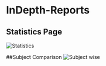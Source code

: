 # InDepth-Reports 
## Statistics Page
![Statistics](https://user-images.githubusercontent.com/40559010/67179370-21b4c200-f3e7-11e9-826a-62fe080c643e.png)

##Subject Comparison
![Subject wise](https://user-images.githubusercontent.com/40559010/67179605-dea71e80-f3e7-11e9-9c2c-6197f629859b.png)

